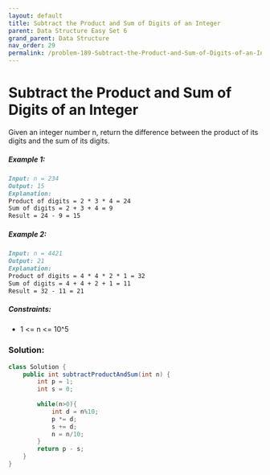 ```yaml
---
layout: default
title: Subtract the Product and Sum of Digits of an Integer
parent: Data Structure Easy Set 6
grand_parent: Data Structure
nav_order: 29
permalink: /problem-189-Subtract-the-Product-and-Sum-of-Digits-of-an-Integer/
---
```

# Subtract the Product and Sum of Digits of an Integer
Given an integer number n, return the difference between the product of its digits and the sum of its digits.

##### Example 1:
```markdown
Input: n = 234
Output: 15
Explanation:
Product of digits = 2 * 3 * 4 = 24
Sum of digits = 2 + 3 + 4 = 9
Result = 24 - 9 = 15
```
##### Example 2:
```markdown
Input: n = 4421
Output: 21
Explanation:
Product of digits = 4 * 4 * 2 * 1 = 32
Sum of digits = 4 + 4 + 2 + 1 = 11
Result = 32 - 11 = 21
```
##### Constraints:
* 1 <= n <= 10^5

### Solution:

```java
class Solution {
    public int subtractProductAndSum(int n) {
        int p = 1;
        int s = 0;
        
        while(n>0){
            int d = n%10;
            p *= d;
            s += d;
            n = n/10;
        }
        return p - s;
    }
}
```